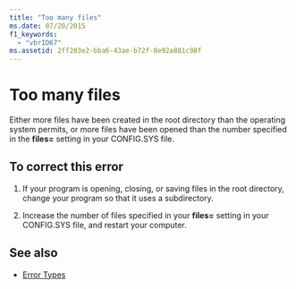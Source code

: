```yaml
---
title: "Too many files"
ms.date: 07/20/2015
f1_keywords: 
  - "vbrID67"
ms.assetid: 2ff203e2-bba6-43ae-b72f-8e92a881c98f
---
```

# Too many files
Either more files have been created in the root directory than the operating system permits, or more files have been opened than the number specified in the **files=** setting in your CONFIG.SYS file.  
  
## To correct this error  
  
1. If your program is opening, closing, or saving files in the root directory, change your program so that it uses a subdirectory.  
  
2. Increase the number of files specified in your **files=** setting in your CONFIG.SYS file, and restart your computer.  
  
## See also

- [Error Types](../../programming-guide/language-features/error-types.md)
